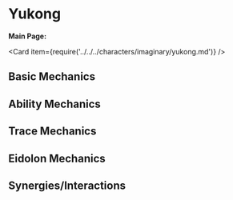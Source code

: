 # Yukong

**Main Page:**

<Card item={require('../../../characters/imaginary/yukong.md')} />

## Basic Mechanics

## Ability Mechanics

## Trace Mechanics

## Eidolon Mechanics

## Synergies/Interactions
